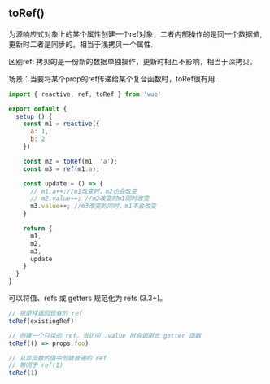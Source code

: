 ## toRef()
为源响应式对象上的某个属性创建一个ref对象，二者内部操作的是同一个数据值,更新时二者是同步的。相当于浅拷贝一个属性.

区别ref: 拷贝的是一份新的数据单独操作，更新时相互不影响，相当于深拷贝。

场景：当要将某个prop的ref传递给某个复合函数时，toRef很有用.

```js
import { reactive, ref, toRef } from 'vue'

export default {
  setup () {
    const m1 = reactive({
      a: 1,
      b: 2
    })

    const m2 = toRef(m1, 'a');
    const m3 = ref(m1.a);

    const update = () => {
      // m1.a++;//m1改变时，m2也会改变
      // m2.value++; //m2改变时m1同时改变
      m3.value++; //m3改变的同时，m1不会改变
    }

    return {
      m1,
      m2,
      m3,
      update
    }
  }
}
```

可以将值、refs 或 getters 规范化为 refs (3.3+)。

```js
// 按原样返回现有的 ref
toRef(existingRef)

// 创建一个只读的 ref，当访问 .value 时会调用此 getter 函数
toRef(() => props.foo)

// 从非函数的值中创建普通的 ref
// 等同于 ref(1)
toRef(1)
```